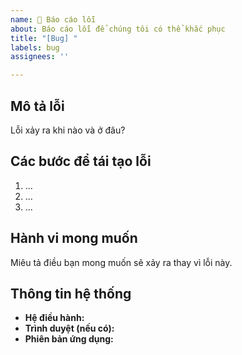 ```yaml
---
name: 🐞 Báo cáo lỗi
about: Báo cáo lỗi để chúng tôi có thể khắc phục
title: "[Bug] "
labels: bug
assignees: ''

---
```


## Mô tả lỗi  
Lỗi xảy ra khi nào và ở đâu?  

## Các bước để tái tạo lỗi  
1. ...  
2. ...  
3. ...  

## Hành vi mong muốn  
Miêu tả điều bạn mong muốn sẽ xảy ra thay vì lỗi này.  

## Thông tin hệ thống  
- **Hệ điều hành:**  
- **Trình duyệt (nếu có):**  
- **Phiên bản ứng dụng:**  
